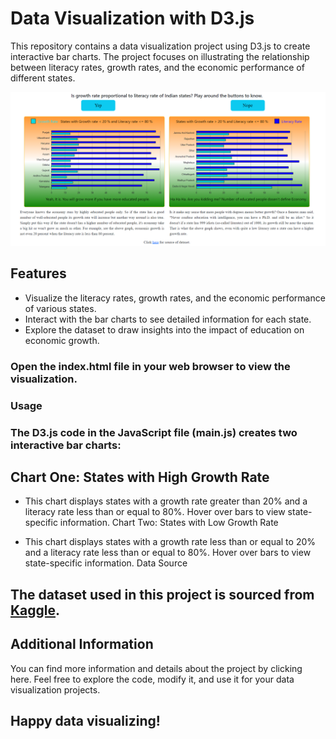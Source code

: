 # Data Visualization with D3.js

This repository contains a data visualization project using D3.js to create interactive bar charts. The project focuses on illustrating the relationship between literacy rates, growth rates, and the economic performance of different states.

![Sample Image](imgs/Bar.PNG)

## Features

- Visualize the literacy rates, growth rates, and the economic performance of various states.
- Interact with the bar charts to see detailed information for each state.
- Explore the dataset to draw insights into the impact of education on economic growth.


### Open the index.html file in your web browser to view the visualization.

### Usage

### The D3.js code in the JavaScript file (main.js) creates two interactive bar charts:

## Chart One: States with High Growth Rate

- This chart displays states with a growth rate greater than 20% and a literacy rate less than or equal to 80%.
Hover over bars to view state-specific information.
Chart Two: States with Low Growth Rate

- This chart displays states with a growth rate less than or equal to 20% and a literacy rate less than or equal to 80%.
Hover over bars to view state-specific information.
Data Source

## The dataset used in this project is sourced from [Kaggle](https://www.kaggle.com/datasets/rajanand/education-in-india?select=2015_16_Statewise_Secondary.csv).

## Additional Information
You can find more information and details about the project by clicking here.
Feel free to explore the code, modify it, and use it for your data visualization projects.

## Happy data visualizing!